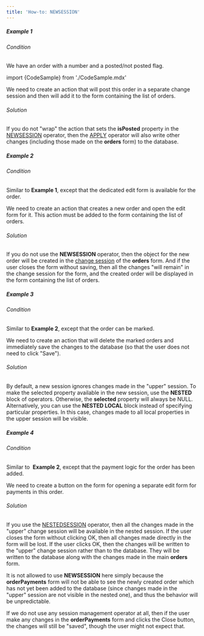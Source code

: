 ```yaml
---
title: 'How-to: NEWSESSION'
---
```


##### Example 1

###### Condition

We have an order with a number and a posted/not posted flag.

import {CodeSample} from './CodeSample.mdx'

<CodeSample url="https://documentation.lsfusion.org/sample?file=UseCaseNewSession&block=sample1"/>

We need to create an action that will post this order in a separate change session and then will add it to the form containing the list of orders.

###### Solution

<CodeSample url="https://documentation.lsfusion.org/sample?file=UseCaseNewSession&block=solution1"/>

If you do not "wrap" the action that sets the **isPosted** property in the [NEWSESSION](NEWSESSION_operator.md) operator, then the [APPLY](APPLY_operator.md) operator will also write other changes (including those made on the **orders** form) to the database.

##### Example 2

###### Condition

Similar to **Example 1**, except that the dedicated edit form is available for the order.

<CodeSample url="https://documentation.lsfusion.org/sample?file=UseCaseNewSession&block=sample2"/>

We need to create an action that creates a new order and open the edit form for it. This action must be added to the form containing the list of orders.

###### Solution

<CodeSample url="https://documentation.lsfusion.org/sample?file=UseCaseNewSession&block=solution2"/>

If you do not use the **NEWSESSION** operator, then the object for the new order will be created in the [change session](Change_sessions.md) of the **orders** form. And if the user closes the form without saving, then all the changes "will remain" in the change session for the form, and the created order will be displayed in the form containing the list of orders.

##### Example 3

###### Condition

Similar to **Example 2**, except that the order can be marked.

<CodeSample url="https://documentation.lsfusion.org/sample?file=UseCaseNewSession&block=sample3"/>

We need to create an action that will delete the marked orders and immediately save the changes to the database (so that the user does not need to click "Save").

###### Solution

<CodeSample url="https://documentation.lsfusion.org/sample?file=UseCaseNewSession&block=solution3"/>

By default, a new session ignores changes made in the "upper" session. To make the selected property available in the new session, use the **NESTED** block of operators. Otherwise, the **selected** property will always be NULL. Alternatively, you can use the **NESTED LOCAL** block instead of specifying particular properties. In this case, changes made to all local properties in the upper session will be visible.

##### Example 4

###### Condition

Similar to  **Example 2**, except that the payment logic for the order has been added.

<CodeSample url="https://documentation.lsfusion.org/sample?file=UseCaseNewSession&block=sample4"/>

We need to create a button on the form for opening a separate edit form for payments in this order.

###### Solution

<CodeSample url="https://documentation.lsfusion.org/sample?file=UseCaseNewSession&block=solution4"/>

If you use the [NESTEDSESSION](NESTEDSESSION_operator.md) operator, then all the changes made in the "upper" change session will be available in the nested session. If the user closes the form without clicking OK, then all changes made directly in the form will be lost. If the user clicks OK, then the changes will be written to the "upper" change session rather than to the database. They will be written to the database along with the changes made in the main **orders** form.

It is not allowed to use **NEWSESSION** here simply because the **orderPayments** form will not be able to see the newly created order which has not yet been added to the database (since changes made in the "upper" session are not visible in the nested one), and thus the behavior will be unpredictable.

If we do not use any session management operator at all, then if the user make any changes in the **orderPayments** form and clicks the Close button, the changes will still be "saved", though the user might not expect that.
